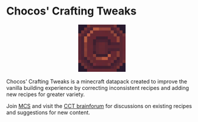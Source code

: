 # Chocos' Crafting Tweaks

<p align="center">
  <img src="https://github.com/mygazthehealer/chocos-crafting-tweaks/blob/main/logo.png?raw=true">
</p>

Chocos' Crafting Tweaks is a minecraft datapack created to improve the vanilla building experience by correcting inconsistent recipes and adding new recipes for greater variety.

Join [MCS](https://discord.com/invite/NtVxyW5) and visit the [CCT brainforum](https://discord.com/channels/308744621616529410/1127471785420529704) for discussions on existing recipes and suggestions for new content.
